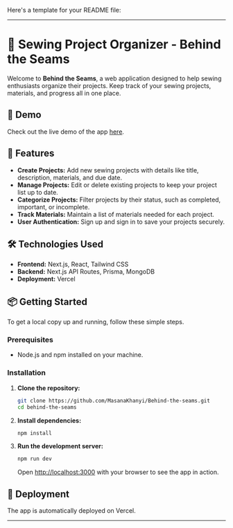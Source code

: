 Here's a template for your README file:

---

# 🧵 Sewing Project Organizer - Behind the Seams

Welcome to **Behind the Seams**, a web application designed to help sewing enthusiasts organize their projects. Keep track of your sewing projects, materials, and progress all in one place.

## 🚀 Demo

Check out the live demo of the app [here](https://behind-the-seams.vercel.app).

## 📖 Features

- **Create Projects:** Add new sewing projects with details like title, description, materials, and due date.
- **Manage Projects:** Edit or delete existing projects to keep your project list up to date.
- **Categorize Projects:** Filter projects by their status, such as completed, important, or incomplete.
- **Track Materials:** Maintain a list of materials needed for each project.
- **User Authentication:** Sign up and sign in to save your projects securely.

## 🛠️ Technologies Used

- **Frontend:** Next.js, React, Tailwind CSS
- **Backend:** Next.js API Routes, Prisma, MongoDB
- **Deployment:** Vercel

## 📦 Getting Started

To get a local copy up and running, follow these simple steps.

### Prerequisites

- Node.js and npm installed on your machine.

### Installation

1. **Clone the repository:**
   ```bash
   git clone https://github.com/MasanaKhanyi/Behind-the-seams.git
   cd behind-the-seams
   ```

2. **Install dependencies:**
   ```bash
   npm install
   ```

3. **Run the development server:**
   ```bash
   npm run dev
   ```

   Open [http://localhost:3000](http://localhost:3000) with your browser to see the app in action.

## 🔄 Deployment

The app is automatically deployed on Vercel. 


---